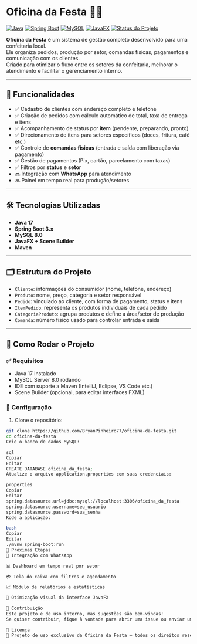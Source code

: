 # Oficina da Festa 🎂✨

[![Java](https://img.shields.io/badge/Java-17-007396?style=for-the-badge&logo=java&logoColor=white)](#)
[![Spring Boot](https://img.shields.io/badge/Spring%20Boot-3.x-6DB33F?style=for-the-badge&logo=springboot&logoColor=white)](#)
[![MySQL](https://img.shields.io/badge/MySQL-8.0-4479A1?style=for-the-badge&logo=mysql&logoColor=white)](#)
[![JavaFX](https://img.shields.io/badge/JavaFX-UI-blue?style=for-the-badge&logo=java)](#)
[![Status do Projeto](https://img.shields.io/badge/STATUS-EM%20DESENVOLVIMENTO-yellow?style=for-the-badge)](#)

**Oficina da Festa** é um sistema de gestão completo desenvolvido para uma confeitaria local.  
Ele organiza pedidos, produção por setor, comandas físicas, pagamentos e comunicação com os clientes.  
Criado para otimizar o fluxo entre os setores da confeitaria, melhorar o atendimento e facilitar o gerenciamento interno.

---

## 🌟 Funcionalidades

- ✅ Cadastro de clientes com endereço completo e telefone  
- ✅ Criação de pedidos com cálculo automático de total, taxa de entrega e itens  
- ✅ Acompanhamento de status por **item** (pendente, preparando, pronto)  
- ✅ Direcionamento de itens para setores específicos (doces, fritura, café etc.)  
- ✅ Controle de **comandas físicas** (entrada e saída com liberação via pagamento)  
- ✅ Gestão de pagamentos (Pix, cartão, parcelamento com taxas)  
- ✅ Filtros por **status** e **setor**  
- 🔜 Integração com **WhatsApp** para atendimento  
- 🔜 Painel em tempo real para produção/setores  

---

## 🛠 Tecnologias Utilizadas

- **Java 17**  
- **Spring Boot 3.x**  
- **MySQL 8.0**  
- **JavaFX + Scene Builder**  
- **Maven**

---

## 🗂 Estrutura do Projeto

- `Cliente`: informações do consumidor (nome, telefone, endereço)
- `Produto`: nome, preço, categoria e setor responsável
- `Pedido`: vinculado ao cliente, com forma de pagamento, status e itens
- `ItemPedido`: representa os produtos individuais de cada pedido
- `CategoriaProduto`: agrupa produtos e define a área/setor de produção
- `Comanda`: número físico usado para controlar entrada e saída

---

## 🚀 Como Rodar o Projeto

### ✅ Requisitos

- Java 17 instalado  
- MySQL Server 8.0 rodando  
- IDE com suporte a Maven (IntelliJ, Eclipse, VS Code etc.)  
- Scene Builder (opcional, para editar interfaces FXML)

### 🔧 Configuração

1. Clone o repositório:

```bash
git clone https://github.com/BryanPinheiro77/oficina-da-festa.git
cd oficina-da-festa
Crie o banco de dados MySQL:

sql
Copiar
Editar
CREATE DATABASE oficina_da_festa;
Atualize o arquivo application.properties com suas credenciais:

properties
Copiar
Editar
spring.datasource.url=jdbc:mysql://localhost:3306/oficina_da_festa
spring.datasource.username=seu_usuario
spring.datasource.password=sua_senha
Rode a aplicação:

bash
Copiar
Editar
./mvnw spring-boot:run
📅 Próximas Etapas
🔗 Integração com WhatsApp

📊 Dashboard em tempo real por setor

💳 Tela do caixa com filtros e agendamento

📈 Módulo de relatórios e estatísticas

🎨 Otimização visual da interface JavaFX

🤝 Contribuição
Este projeto é de uso interno, mas sugestões são bem-vindas!
Se quiser contribuir, fique à vontade para abrir uma issue ou enviar um pull request.

📝 Licença
📌 Projeto de uso exclusivo da Oficina da Festa – todos os direitos reservados.
